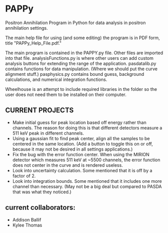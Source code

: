 # PAPPy
 Positron Annihilation Program in Python for data analysis in positron annihilation settings. 


The main help file for using (and some editing) the program is in PDF form, title "PAPPy_Help_File.pdf." 

The main program is contained in the PAPPY.py file. Other files are imported into that file. 
analysisFunctions.py is where other users can add custom analysis buttons for extending the range of the application. 
pasdatalib.py contains functions for data manipulation. (Where we should put the curve alignment stuff.)
pasphysics.py contains bound guess, background calculations, and numerical integration functions. 

Wheelhouse is an attempt to include required libraries in the folder so the user does not need them to be installed on their computer. 




## CURRENT PROJECTS

- Make initial guess for peak location based off energy rather than channels. The reason for doing this is that different detectors measure a 511 keV peak in different channels.
-  Using a gaussian fit to find peak center, align all the samples to be centered in the same location. (Add a button to toggle this on or off, because it may not be desired in all settings applications.)
-  Fix the bug with the error function center. When using the MIRION detector which measures 511 keV at ~5500 channels, the error function does not center in the curve and is rendered useless.
-  Look into uncertainty calculation. Some mentioned that it is off by a factor of 2.
-  Look into integration bounds. Some mentioned that it includes one more channel than necessary. (May not be a big deal but compared to PASDA that was what they noticed.)

## current collaborators: 
- Addison Ballif
- Kylee Thomas